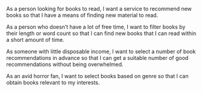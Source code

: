 As a person looking for books to read, I want a service to recommend new books so that I have a means of finding new material to read.

As a person who doesn’t have a lot of free time, I want to filter books by their length or word count so that I can find new books that I can read within a short amount of time.

As someone with little disposable income, I want to select a number of book recommendations in advance so that I can get a suitable number of good recommendations without being overwhelmed.

As an avid horror fan, I want to select books based on genre so that I can obtain books relevant to my interests.
